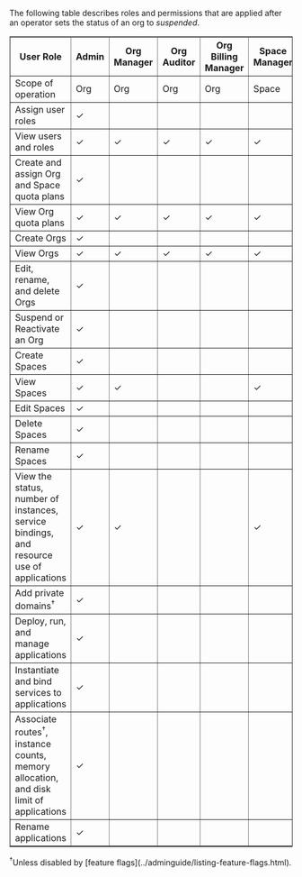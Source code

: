 The following table describes roles and permissions that are applied after an operator sets the status of an org to _suspended_.

<table id='oss-roles-permissions' border='1' class='nice'>
    <tr>
        <th>User Role</th>
        <th>Admin</th>
        <th>Org Manager</th>
        <th>Org Auditor</th>
        <th>Org Billing Manager</th>
        <th>Space Manager</th>
        <th>Space Developer</th>
        <th>Space Auditor</th>
    </tr><tr>
        <td>Scope of operation</td> 
        <td>Org</td>
        <td>Org</td>
        <td>Org</td>
        <td>Org</td>
        <td>Space</td>
        <td>Space</td>
        <td>Space</td>
    </tr><tr>
        <td>Assign user roles</td>
        <td>&check;</td>
        <td></td>
        <td></td>
        <td></td>
        <td></td>
        <td></td>
        <td></td>
    </tr><tr>
        <td>View users and roles</td>
        <td>&check;</td>
        <td>&check;</td>
        <td>&check;</td>
        <td>&check;</td>
        <td>&check;</td>
        <td>&check;</td>
        <td>&check;</td>
    </tr><tr>
        <td>Create and assign Org and Space quota plans</td>
        <td>&check;</td>
        <td></td>
        <td></td>
        <td></td>
        <td></td>
        <td></td>
        <td></td>
    </tr><tr>
        <td>View Org quota plans</td>
        <td>&check;</td>
        <td>&check;</td>
        <td>&check;</td>
        <td>&check;</td>
        <td>&check;</td>
        <td>&check;</td>
        <td>&check;</td>
    </tr><tr>
        <td>Create Orgs</td>
        <td>&check;</td>
        <td></td>
        <td></td>
        <td></td>
        <td></td>
        <td></td>
        <td></td>
    </tr><tr>
        <td>View Orgs</td>
        <td>&check;</td>
        <td>&check;</td>
        <td>&check;</td>
        <td>&check;</td>
        <td>&check;</td>
        <td>&check;</td>
        <td>&check;</td>
    </tr><tr>
        <td>Edit, rename, and delete Orgs</td>
        <td>&check;</td>
        <td></td>
        <td></td>
        <td></td>
        <td></td>
        <td></td>
        <td></td>
    </tr><tr>
        <td>Suspend or Reactivate an Org</td>
        <td>&check;</td>
        <td></td>
        <td></td>
        <td></td>
        <td></td>
        <td></td>
        <td></td>
    </tr><tr>
        <td>Create Spaces</td>
        <td>&check;</td>
        <td></td>
        <td></td>
        <td></td>
        <td></td>
        <td></td>
        <td></td>
    </tr><tr>
        <td>View Spaces</td>
        <td>&check;</td>
        <td>&check;</td>
        <td></td>
        <td></td>
        <td>&check;</td>
        <td></td>
        <td></td>
    </tr><tr>
        <td>Edit Spaces</td>
        <td>&check;</td>
        <td></td>
        <td></td>
        <td></td>
        <td></td>
        <td></td>
	<td></td>
    </tr><tr>
        <td>Delete Spaces</td>
        <td>&check;</td>
        <td></td>
        <td></td>
        <td></td>
        <td></td>
        <td></td>
	<td></td>
    </tr><tr>
        <td>Rename Spaces</td>
        <td>&check;</td>
        <td></td>
        <td></td>
        <td></td>
        <td></td>
        <td></td>
        <td></td>
    </tr><tr>
        <td>View the status, number of instances, service bindings, and resource use of applications</td>
        <td>&check;</td>
        <td>&check;</td>
        <td></td>
        <td></td>
        <td>&check;</td>
        <td>&check;</td>
        <td>&check;</td>
    </tr><tr>
        <td>Add private domains<sup>&dagger;</sup></td>
        <td>&check;</td>
        <td></td>
        <td></td>
        <td></td>
        <td></td>
        <td></td>
        <td></td>
    </tr><tr>
        <td>Deploy, run, and manage applications</td>
        <td>&check;</td>
        <td></td>
        <td></td>
        <td></td>
        <td></td>
        <td></td>
        <td></td>
    </tr><tr>
        <td>Instantiate and bind services to applications</td>
        <td>&check;</td>
        <td></td>
        <td></td>
        <td></td>
        <td></td>
        <td></td>
        <td></td>
    </tr><tr>
        <td>Associate routes<sup>&dagger;</sup>, instance counts, memory allocation, and disk limit of applications</td>
        <td>&check;</td>
        <td></td>
        <td></td>
        <td></td>
        <td></td>
        <td></td>
        <td></td>
    </tr><tr>
        <td>Rename applications</td>
        <td>&check;</td>
        <td></td>
        <td></td>
        <td></td>
        <td></td>
        <td></td>
        <td></td>
    </tr>
</table>
<sup>&dagger;</sup>Unless disabled by [feature flags](../adminguide/listing-feature-flags.html).
